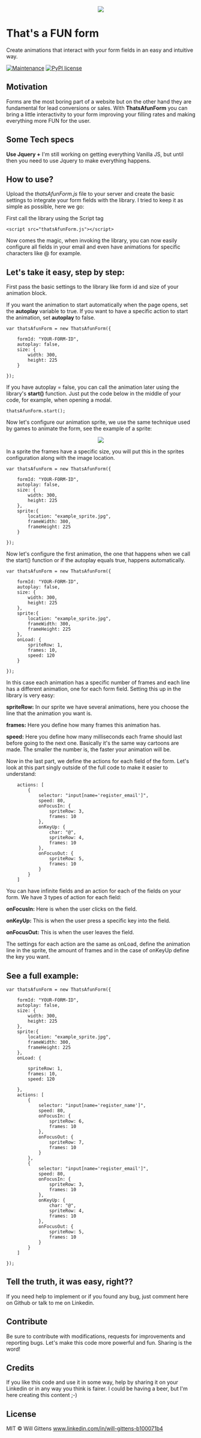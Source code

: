 <div align="center">
  <img src="https://betridee.com/img/thatsAfunForm_logo.gif">
</div>

# That's a FUN form 

Create animations that interact with your form fields in an easy and intuitive way.

[![Maintenance](https://img.shields.io/badge/Maintained%3F-yes-green.svg)](https://GitHub.com/Naereen/StrapDown.js/graphs/commit-activity)
[![PyPI license](https://img.shields.io/pypi/l/ansicolortags.svg)](https://pypi.python.org/pypi/ansicolortags/)

## Motivation

Forms are the most boring part of a website but on the other hand they are fundamental for lead conversions or sales. With **ThatsAfunForm** you can bring a little interactivity to your form improving your filling rates and making everything more FUN for the user.

## Some Tech specs

**Use Jquery +**
I'm still working on getting everything Vanilla JS, but until then you need to use Jquery to make everything happens. 

## How to use?

Upload the *thatsAfunForm.js* file to your server and create the basic settings to integrate your form fields with the library. I tried to keep it as simple as possible, here we go:

First call the library using the Script tag

```
<script src="thatsAfunForm.js"></script>
```
Now comes the magic, when invoking the library, you can now easily configure all fields in your email and even have animations for specific characters like @ for example. 

## Let's take it easy, step by step:
First pass the basic settings to the library like form id and size of your animation block.

If you want the animation to start automatically when the page opens, set the **autoplay** variable to true. If you want to have a specific action to start the animation, set **autoplay** to false.

```
var thatsAfunForm = new ThatsAfunForm({

    formId: "YOUR-FORM-ID",
    autoplay: false,
    size: {
        width: 300,
        height: 225
    }

});
```
If you have autoplay = false, you can call the animation later using the library's **start()** function. Just put the code below in the middle of your code, for example, when opening a modal.

```
thatsAfunForm.start();
```
Now let's configure our animation sprite, we use the same technique used by games to animate the form, see the example of a sprite:

<div align="center">
  <img src="https://betridee.com/img/thatsAfunForm_sprite.jpg">
</div>

In a sprite the frames have a specific size, you will put this in the sprites configuration along with the image location.

```
var thatsAfunForm = new ThatsAfunForm({

    formId: "YOUR-FORM-ID",
    autoplay: false,
    size: {
        width: 300,
        height: 225
    },
    sprite:{
        location: "example_sprite.jpg",
        frameWidth: 300,
        frameHeight: 225
    }

});
```
Now let's configure the first animation, the one that happens when we call the start() function or if the autoplay equals true, happens automatically.

```
var thatsAfunForm = new ThatsAfunForm({

    formId: "YOUR-FORM-ID",
    autoplay: false,
    size: {
        width: 300,
        height: 225
    },
    sprite:{
        location: "example_sprite.jpg",
        frameWidth: 300,
        frameHeight: 225
    },
    onLoad: {
        spriteRow: 1,
        frames: 10,
        speed: 120
    }

});
```
In this case each animation has a specific number of frames and each line has a different animation, one for each form field. Setting this up in the library is very easy:

**spriteRow:** In our sprite we have several animations, here you choose the line that the animation you want is.

**frames:** Here you define how many frames this animation has.

**speed:** Here you define how many milliseconds each frame should last before going to the next one. Basically it's the same way cartoons are made. The smaller the number is, the faster your animation will be.

Now in the last part, we define the actions for each field of the form.
Let's look at this part singly outside of the full code to make it easier to understand:

```
    actions: [
        {
            selector: "input[name='register_email']",
            speed: 80,
            onFocusIn: {
                spriteRow: 3,
                frames: 10
            },
            onKeyUp: {
                char: "@",
                spriteRow: 4,
                frames: 10
            },                    
            onFocusOut: {
                spriteRow: 5,
                frames: 10
            }                                          
        }                
    ]
```
You can have infinite fields and an action for each of the fields on your form. We have 3 types of action for each field:

**onFocusIn:** Here is when the user clicks on the field.

**onKeyUp:** This is when the user press a specific key into the field.

**onFocusOut:** This is when the user leaves the field.

The settings for each action are the same as onLoad, define the animation line in the sprite, the amount of frames and in the case of onKeyUp define the key you want.

## See a full example:

```
var thatsAfunForm = new ThatsAfunForm({

    formId: "YOUR-FORM-ID",
    autoplay: false,
    size: {
        width: 300,
        height: 225
    },
    sprite:{
        location: "example_sprite.jpg",
        frameWidth: 300,
        frameHeight: 225
    },
    onLoad: {

        spriteRow: 1,
        frames: 10,
        speed: 120

    },
    actions: [
        {
            selector: "input[name='register_name']",
            speed: 80,
            onFocusIn: {
                spriteRow: 6,
                frames: 10
            },
            onFocusOut: {
                spriteRow: 7,
                frames: 10
            }                   
        },
        {
            selector: "input[name='register_email']",
            speed: 80,
            onFocusIn: {
                spriteRow: 3,
                frames: 10
            },
            onKeyUp: {
                char: "@",
                spriteRow: 4,
                frames: 10
            },                    
            onFocusOut: {
                spriteRow: 5,
                frames: 10
            }                                          
        }                
    ]

});
```

## Tell the truth, it was easy, right??
If you need help to implement or if you found any bug, just comment here on Github or talk to me on Linkedin.

## Contribute

Be sure to contribute with modifications, requests for improvements and reporting bugs. Let's make this code more powerful and fun. Sharing is the word!

## Credits

If you like this code and use it in some way, help by sharing it on your Linkedin or in any way you think is fairer. I could be having a beer, but I'm here creating this content ;-)

## License

MIT © Will Gittens
www.linkedin.com/in/will-gittens-b100071b4
